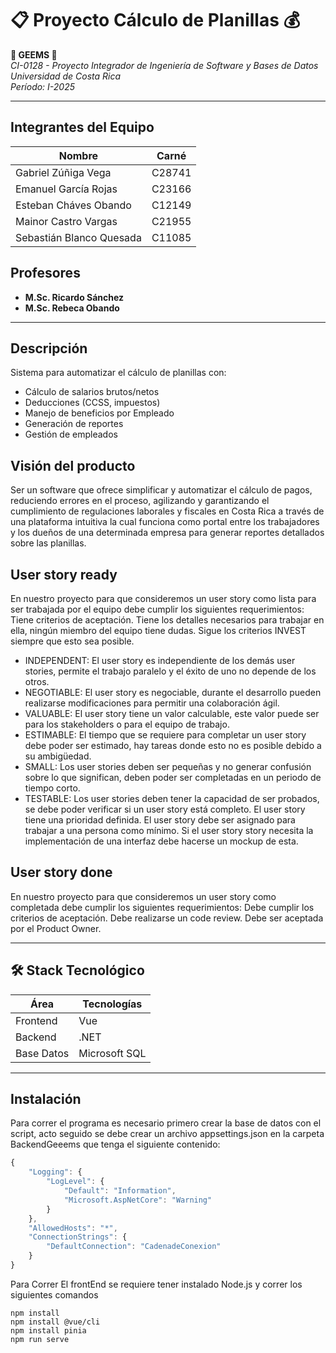 # 📋 Proyecto Cálculo de Planillas 💰

**💎 GEEMS 💎**  
_CI-0128 - Proyecto Integrador de Ingeniería de Software y Bases de Datos_  
_Universidad de Costa Rica_  
_Período: I-2025_

---

## Integrantes del Equipo

| Nombre                   | Carné  |
| ------------------------ | ------ |
| Gabriel Zúñiga Vega      | C28741 |
| Emanuel García Rojas     | C23166 |
| Esteban Cháves Obando    | C12149 |
| Mainor Castro Vargas     | C21955 |
| Sebastián Blanco Quesada | C11085 |

## Profesores

- **M.Sc. Ricardo Sánchez**
- **M.Sc. Rebeca Obando**

---

## Descripción

Sistema para automatizar el cálculo de planillas con:

- Cálculo de salarios brutos/netos
- Deducciones (CCSS, impuestos)
- Manejo de beneficios por Empleado
- Generación de reportes
- Gestión de empleados

## Visión del producto

Ser un software que ofrece simplificar y automatizar el cálculo de pagos, reduciendo errores en el proceso, agilizando y garantizando el cumplimiento de regulaciones laborales y fiscales en Costa Rica a través de una plataforma intuitiva la cual funciona como portal entre los trabajadores y los dueños de una determinada empresa para generar reportes detallados sobre las planillas.

## User story ready

En nuestro proyecto para que consideremos un user story como lista para ser trabajada por el equipo debe cumplir los siguientes requerimientos:
Tiene criterios de aceptación.
Tiene los detalles necesarios para trabajar en ella, ningún miembro del equipo tiene dudas.
Sigue los criterios INVEST siempre que esto sea posible.

- INDEPENDENT: El user story es independiente de los demás user stories, permite el trabajo paralelo y el éxito de uno no depende de los otros.
- NEGOTIABLE: El user story es negociable, durante el desarrollo pueden realizarse modificaciones para permitir una colaboración ágil.
- VALUABLE: El user story tiene un valor calculable, este valor puede ser para los stakeholders o para el equipo de trabajo.
- ESTIMABLE: El tiempo que se requiere para completar un user story debe poder ser estimado, hay tareas donde esto no es posible debido a su ambigüedad.
- SMALL: Los user stories deben ser pequeñas y no generar confusión sobre lo que significan, deben poder ser completadas en un periodo de tiempo corto.
- TESTABLE: Los user stories deben tener la capacidad de ser probados, se debe poder verificar si un user story está completo.
  El user story tiene una prioridad definida.
  El user story debe ser asignado para trabajar a una persona como mínimo.
  Si el user story story necesita la implementación de una interfaz debe hacerse un mockup de esta.

## User story done

En nuestro proyecto para que consideremos un user story como completada debe cumplir los siguientes requerimientos:
Debe cumplir los criterios de aceptación.
Debe realizarse un code review.
Debe ser aceptada por el Product Owner.

---

## 🛠 Stack Tecnológico

| Área       | Tecnologías   |
| ---------- | ------------- |
| Frontend   | Vue           |
| Backend    | .NET          |
| Base Datos | Microsoft SQL |

---

## Instalación

Para correr el programa es necesario primero crear la base de datos con el script, acto seguido se debe crear un archivo appsettings.json en la carpeta BackendGeeems que tenga el siguiente contenido:

```javaScript
{
    "Logging": {
        "LogLevel": {
            "Default": "Information",
            "Microsoft.AspNetCore": "Warning"
        }
    },
    "AllowedHosts": "*",
    "ConnectionStrings": {
        "DefaultConnection": "CadenadeConexion"
    }
}
```

Para Correr El frontEnd se requiere tener instalado Node.js y correr los siguientes comandos

```console
npm install
npm install @vue/cli
npm install pinia
npm run serve
```
